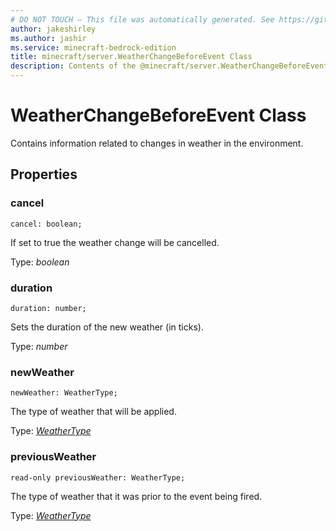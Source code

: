 ```yaml
---
# DO NOT TOUCH — This file was automatically generated. See https://github.com/mojang/minecraftapidocsgenerator to modify descriptions, examples, etc.
author: jakeshirley
ms.author: jashir
ms.service: minecraft-bedrock-edition
title: minecraft/server.WeatherChangeBeforeEvent Class
description: Contents of the @minecraft/server.WeatherChangeBeforeEvent class.
---
```

# WeatherChangeBeforeEvent Class

Contains information related to changes in weather in the environment.

## Properties

### **cancel**
`cancel: boolean;`

If set to true the weather change will be cancelled.

Type: *boolean*

### **duration**
`duration: number;`

Sets the duration of the new weather (in ticks).

Type: *number*

### **newWeather**
`newWeather: WeatherType;`

The type of weather that will be applied.

Type: [*WeatherType*](WeatherType.md)

### **previousWeather**
`read-only previousWeather: WeatherType;`

The type of weather that it was prior to the event being fired.

Type: [*WeatherType*](WeatherType.md)
